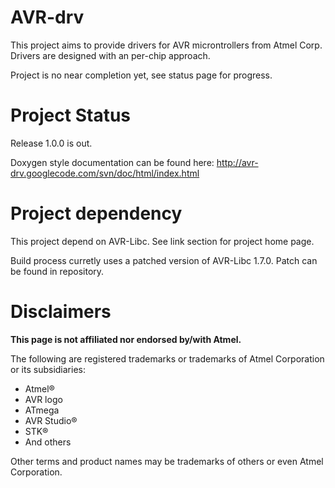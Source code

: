 # AVR-drv #

This project aims to provide drivers for AVR microntrollers from Atmel Corp. Drivers are designed with an per-chip approach.

Project is no near completion yet, see status page for progress.

# Project Status #

Release 1.0.0 is out.

Doxygen style documentation can be found here: http://avr-drv.googlecode.com/svn/doc/html/index.html

# Project dependency #

This project depend on AVR-Libc. See link section for project home page.

Build process curretly uses a patched version of AVR-Libc 1.7.0. Patch can be found in repository.

# Disclaimers #

**This page is not affiliated nor endorsed by/with Atmel.**

The following are registered trademarks or trademarks of Atmel Corporation or its subsidiaries:

  * Atmel®
  * AVR logo
  * ATmega
  * AVR Studio®
  * STK®
  * And others

Other terms and product names may be trademarks of others or even Atmel Corporation.
